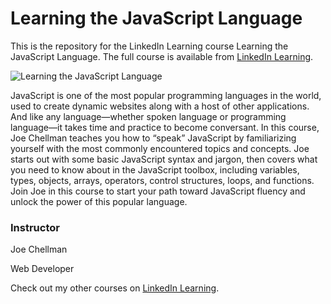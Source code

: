 # Learning the JavaScript Language
This is the repository for the LinkedIn Learning course Learning the JavaScript Language. The full course is available from [LinkedIn Learning][lil-course-url].

![Learning the JavaScript Language][lil-thumbnail-url] 

JavaScript is one of the most popular programming languages in the world, used to create dynamic websites along with a host of other applications. And like any language—whether spoken language or programming language—it takes time and practice to become conversant. In this course, Joe Chellman teaches you how to “speak” JavaScript by familiarizing yourself with the most commonly encountered topics and concepts. Joe starts out with some basic JavaScript syntax and jargon, then covers what you need to know about in the JavaScript toolbox, including variables, types, objects, arrays, operators, control structures, loops, and functions. Join Joe in this course to start your path toward JavaScript fluency and unlock the power of this popular language.


### Instructor

Joe Chellman 
                            
Web Developer

                            

Check out my other courses on [LinkedIn Learning](https://www.linkedin.com/learning/instructors/joe-chellman).

[lil-course-url]: https://www.linkedin.com/learning/learning-the-javascript-language-22309208?dApp=59033956&leis=LAA
[lil-thumbnail-url]: https://media.licdn.com/dms/image/D560DAQEpa5LhtPUlUg/learning-public-crop_675_1200/0/1683586021773?e=2147483647&v=beta&t=vRDAZPrFPLsfXDXkELzJbOrrJL7wKNCAAkAro6e2Fpw
